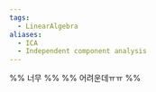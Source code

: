 ```yaml
---
tags:
  - LinearAlgebra
aliases:
  - ICA
  - Independent component analysis
---
```

%% 너무 %%  %% 어려운데ㅠㅠ %%

